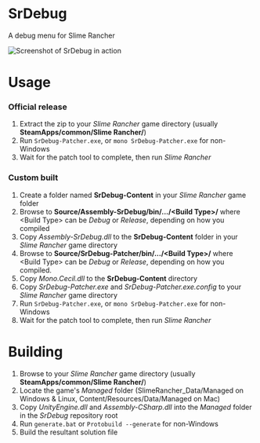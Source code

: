 # SrDebug
A debug menu for Slime Rancher

![Screenshot of SrDebug in action](http://i.imgur.com/1nALiAO.png)

# Usage
### Official release
1. Extract the zip to your _Slime Rancher_ game directory (usually **SteamApps/common/Slime Rancher/**)
2. Run `SrDebug-Patcher.exe`, or `mono SrDebug-Patcher.exe` for non-Windows
3. Wait for the patch tool to complete, then run _Slime Rancher_

### Custom built
1. Create a folder named **SrDebug-Content** in your _Slime Rancher_ game folder
2. Browse to **Source/Assembly-SrDebug/bin/.../\<Build Type\>/** where \<Build Type\> can be *Debug* or *Release*, depending on how you compiled
3. Copy _Assembly-SrDebug.dll_ to the **SrDebug-Content** folder in your _Slime Rancher_ game directory
4. Browse to **Source/SrDebug-Patcher/bin/.../\<Build Type\>/** where \<Build Type\> can be *Debug* or *Release*, depending on how you compiled.
5. Copy _Mono.Cecil.dll_ to the **SrDebug-Content** directory
6. Copy _SrDebug-Patcher.exe_ and _SrDebug-Patcher.exe.config_ to your _Slime Rancher_ game directory
6. Run `SrDebug-Patcher.exe`, or `mono SrDebug-Patcher.exe` for non-Windows
7. Wait for the patch tool to complete, then run _Slime Rancher_

# Building
1. Browse to your _Slime Rancher_ game directory (usually **SteamApps/common/Slime Rancher/**)
2. Locate the game's _Managed_ folder (SlimeRancher_Data/Managed on Windows & Linux, Content/Resources/Data/Managed on Mac)
3. Copy _UnityEngine.dll_ and _Assembly-CSharp.dll_ into the _Managed_ folder in the _SrDebug_ repository root
4. Run `generate.bat` or `Protobuild --generate` for non-Windows
5. Build the resultant solution file
